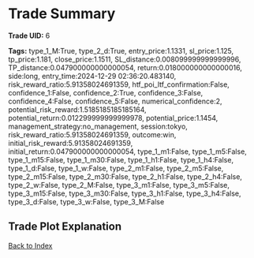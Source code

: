 # Trade Summary

**Trade UID:** 6 

**Tags:** type_1_M:True, type_2_d:True, entry_price:1.1331, sl_price:1.125, tp_price:1.181, close_price:1.1511, SL_distance:0.008099999999999996, TP_distance:0.047900000000000054, return:0.018000000000000016, side:long, entry_time:2024-12-29 02:36:20.483140, risk_reward_ratio:5.91358024691359, htf_poi_ltf_confirmation:False, confidence_1:False, confidence_2:True, confidence_3:False, confidence_4:False, confidence_5:False, numerical_confidence:2, potential_risk_reward:1.5185185185185164, potential_return:0.012299999999999978, potential_price:1.1454, management_strategy:no_management, session:tokyo, risk_reward_ratio:5.91358024691359, outcome:win, initial_risk_reward:5.91358024691359, initial_return:0.047900000000000054, type_1_m1:False, type_1_m5:False, type_1_m15:False, type_1_m30:False, type_1_h1:False, type_1_h4:False, type_1_d:False, type_1_w:False, type_2_m1:False, type_2_m5:False, type_2_m15:False, type_2_m30:False, type_2_h1:False, type_2_h4:False, type_2_w:False, type_2_M:False, type_3_m1:False, type_3_m5:False, type_3_m15:False, type_3_m30:False, type_3_h1:False, type_3_h4:False, type_3_d:False, type_3_w:False, type_3_M:False

## Trade Plot Explanation


[Back to Index](index.md)
